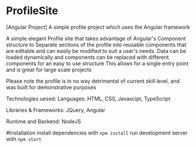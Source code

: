 # ProfileSite
[Angular Project] A simple profile project which uses the Angular framework

A simple elegant Profile site that takes advantage of Angular's Component structure to 
Separate sections of the profile into reusable components that are editable and can easily be modified
to suit a user's needs.
Data can be loaded dynamically and components can be replaced with different components for an easy to use structure
This allows for a single entry point and is great for large scale projects

Please note the profile is in no way detrimental of current skill level, and was built for demonstrative purposes

Technologies uesed:
Languages: HTML, CSS, Javascipt, TypeScript

Libraries & Frameworks: JQuery, Angular

Runtime and Backend: NodeJS

#Installation
install dependencies with 
```npm install```
run development server with
```npm start```
